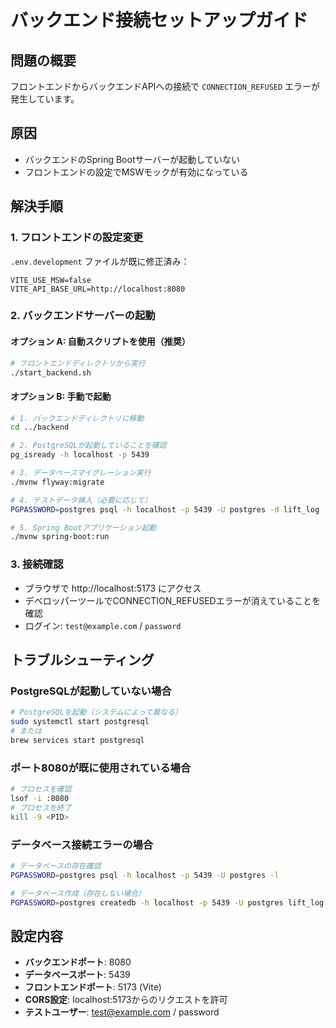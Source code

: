 # バックエンド接続セットアップガイド

## 問題の概要
フロントエンドからバックエンドAPIへの接続で `CONNECTION_REFUSED` エラーが発生しています。

## 原因
- バックエンドのSpring Bootサーバーが起動していない
- フロントエンドの設定でMSWモックが有効になっている

## 解決手順

### 1. フロントエンドの設定変更
`.env.development` ファイルが既に修正済み：
```
VITE_USE_MSW=false
VITE_API_BASE_URL=http://localhost:8080
```

### 2. バックエンドサーバーの起動

#### オプション A: 自動スクリプトを使用（推奨）
```bash
# フロントエンドディレクトリから実行
./start_backend.sh
```

#### オプション B: 手動で起動
```bash
# 1. バックエンドディレクトリに移動
cd ../backend

# 2. PostgreSQLが起動していることを確認
pg_isready -h localhost -p 5439

# 3. データベースマイグレーション実行
./mvnw flyway:migrate

# 4. テストデータ挿入（必要に応じて）
PGPASSWORD=postgres psql -h localhost -p 5439 -U postgres -d lift_log -f ../frontend/insert_test_data.sql

# 5. Spring Bootアプリケーション起動
./mvnw spring-boot:run
```

### 3. 接続確認
- ブラウザで http://localhost:5173 にアクセス
- デベロッパーツールでCONNECTION_REFUSEDエラーが消えていることを確認
- ログイン: `test@example.com` / `password`

## トラブルシューティング

### PostgreSQLが起動していない場合
```bash
# PostgreSQLを起動（システムによって異なる）
sudo systemctl start postgresql
# または
brew services start postgresql
```

### ポート8080が既に使用されている場合
```bash
# プロセスを確認
lsof -i :8080
# プロセスを終了
kill -9 <PID>
```

### データベース接続エラーの場合
```bash
# データベースの存在確認
PGPASSWORD=postgres psql -h localhost -p 5439 -U postgres -l

# データベース作成（存在しない場合）
PGPASSWORD=postgres createdb -h localhost -p 5439 -U postgres lift_log
```

## 設定内容
- **バックエンドポート**: 8080
- **データベースポート**: 5439
- **フロントエンドポート**: 5173 (Vite)
- **CORS設定**: localhost:5173からのリクエストを許可
- **テストユーザー**: test@example.com / password